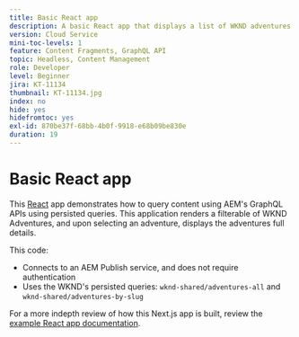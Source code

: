 ```yaml
---
title: Basic React app
description: A basic React app that displays a list of WKND adventures and their details
version: Cloud Service
mini-toc-levels: 1
feature: Content Fragments, GraphQL API
topic: Headless, Content Management
role: Developer
level: Beginner
jira: KT-11134
thumbnail: KT-11134.jpg
index: no
hide: yes
hidefromtoc: yes
exl-id: 870be37f-68bb-4b0f-9918-e68b09be830e
duration: 19
---
```

# Basic React app

This [React](https://reactjs.org/) app demonstrates how to query content using AEM's GraphQL APIs using persisted queries. This application renders a filterable of WKND Adventures, and upon selecting an adventure, displays the adventures full details.

This code:

+ Connects to an AEM Publish service, and does not require authentication
+ Uses the WKND's persisted queries: `wknd-shared/adventures-all` and `wknd-shared/adventures-by-slug`

For a more indepth review of how this Next.js app is built, review the [example React app documentation](../example-apps/react-app.md).
